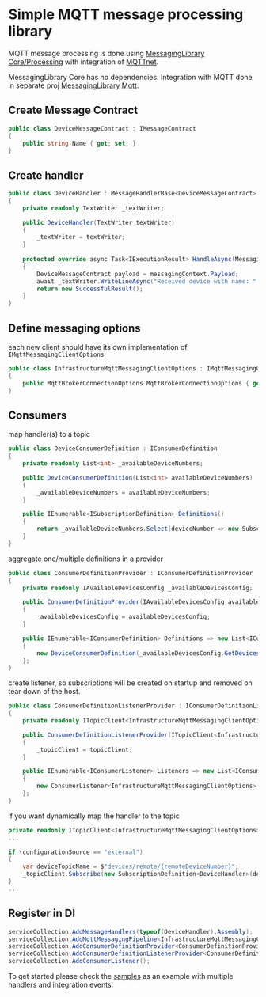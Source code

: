 # Simple MQTT message processing library

MQTT message processing is done using [MessagingLibrary Core/Processing](https://github.com/ohurskyi/MQTT/tree/main/src/MessagingLibrary) with integration of [MQTTnet](https://github.com/chkr1011/MQTTnet).

MessagingLibrary Core has no dependencies. Integration with MQTT done in separate proj [MessagingLibrary Mqtt](https://github.com/ohurskyi/MQTT/tree/main/src/MessagingLibrary.Mqtt).

## Create Message Contract
```csharp
public class DeviceMessageContract : IMessageContract
{
    public string Name { get; set; }
}
```

## Create handler
```csharp
public class DeviceHandler : MessageHandlerBase<DeviceMessageContract>
{
    private readonly TextWriter _textWriter;

    public DeviceHandler(TextWriter textWriter)
    {
        _textWriter = textWriter;
    }
    
    protected override async Task<IExecutionResult> HandleAsync(MessagingContext<DeviceMessageContract> messagingContext)
    {
        DeviceMessageContract payload = messagingContext.Payload;
        await _textWriter.WriteLineAsync("Received device with name: " + payload.Name);
        return new SuccessfulResult();
    }
}
```

## Define messaging options
each new client should have its own implementation of ```IMqttMessagingClientOptions```
```csharp
public class InfrastructureMqttMessagingClientOptions : IMqttMessagingClientOptions
{
    public MqttBrokerConnectionOptions MqttBrokerConnectionOptions { get; set; } = new() { Host = "infrastructure.dev.com", Port = 1883 };
}
```

## Consumers
map handler(s) to a topic
```csharp
public class DeviceConsumerDefinition : IConsumerDefinition
{
    private readonly List<int> _availableDeviceNumbers;

    public DeviceConsumerDefinition(List<int> availableDeviceNumbers)
    {
        _availableDeviceNumbers = availableDeviceNumbers;
    }

    public IEnumerable<ISubscriptionDefinition> Definitions()
    {
        return _availableDeviceNumbers.Select(deviceNumber => new SubscriptionDefinition<DeviceHandler>($"device/{deviceNumber}"));
    }
}
```
aggregate one/multiple definitions in a provider
```csharp
public class ConsumerDefinitionProvider : IConsumerDefinitionProvider
{
    private readonly IAvailableDevicesConfig _availableDevicesConfig;

    public ConsumerDefinitionProvider(IAvailableDevicesConfig availableDevicesConfig)
    {
        _availableDevicesConfig = availableDevicesConfig;
    }

    public IEnumerable<IConsumerDefinition> Definitions => new List<IConsumerDefinition>
    {
        new DeviceConsumerDefinition(_availableDevicesConfig.GetDevices())
    };
}
```
create listener, so subscriptions will be created on startup and removed on tear down of the host.
```csharp
public class ConsumerDefinitionListenerProvider : IConsumerDefinitionListenerProvider
{
    private readonly ITopicClient<InfrastructureMqttMessagingClientOptions> _topicClient;

    public ConsumerDefinitionListenerProvider(ITopicClient<InfrastructureMqttMessagingClientOptions> topicClient)
    {
        _topicClient = topicClient;
    }

    public IEnumerable<IConsumerListener> Listeners => new List<IConsumerListener>
    {
        new ConsumerListener<InfrastructureMqttMessagingClientOptions>(_topicClient, new ConsumerDefinitionProvider())
    };
}
```
if you want dynamically map the handler to the topic
```csharp
private readonly ITopicClient<InfrastructureMqttMessagingClientOptions> _topicClient;
...

if (configurationSource == "external")
{
    var deviceTopicName = $"devices/remote/{remoteDeviceNumber}";
    _topicClient.Subscribe(new SubscriptionDefinition<DeviceHandler>(deviceTopicName));
}
...
```

## Register in DI
```csharp
serviceCollection.AddMessageHandlers(typeof(DeviceHandler).Assembly);
serviceCollection.AddMqttMessagingPipeline<InfrastructureMqttMessagingClientOptions>();
serviceCollection.AddConsumerDefinitionProvider<ConsumerDefinitionProvider>();
serviceCollection.AddConsumerDefinitionListenerProvider<ConsumerDefinitionListenerProvider>();
serviceCollection.AddConsumerListener();
```

To get started please check the [samples](https://github.com/ohurskyi/MQTT/tree/main/samples/distributedconfiguration) as an example with multiple handlers and integration events.
